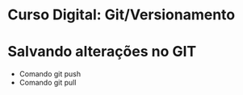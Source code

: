# Curso Digital: Git/Versionamento

# Salvando alterações no GIT
* Comando git push
* Comando git pull
